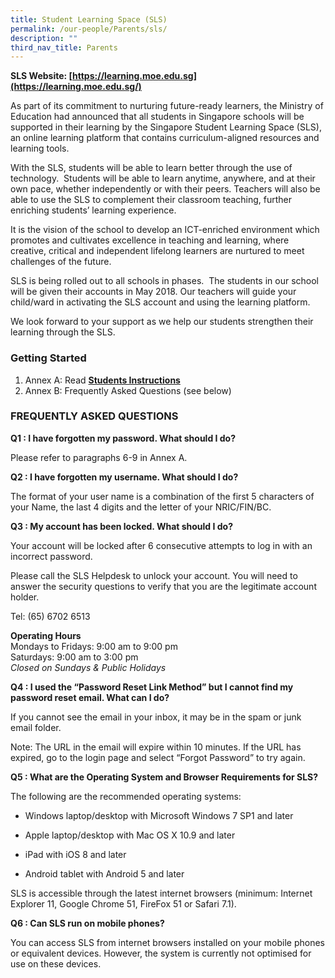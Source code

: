 ```yaml
---
title: Student Learning Space (SLS)
permalink: /our-people/Parents/sls/
description: ""
third_nav_title: Parents
---
```

**SLS Website: [https://learning.moe.edu.sg](https://learning.moe.edu.sg/)**

As part of its commitment to nurturing future-ready learners, the Ministry of Education had announced that all students in Singapore schools will be supported in their learning by the Singapore Student Learning Space (SLS), an online learning platform that contains curriculum-aligned resources and learning tools.   

With the SLS, students will be able to learn better through the use of technology.  Students will be able to learn anytime, anywhere, and at their own pace, whether independently or with their peers. Teachers will also be able to use the SLS to complement their classroom teaching, further enriching students’ learning experience.  

It is the vision of the school to develop an ICT-enriched environment which promotes and cultivates excellence in teaching and learning, where creative, critical and independent lifelong learners are nurtured to meet challenges of the future. 

SLS is being rolled out to all schools in phases.  The students in our school will be given their accounts in May 2018. Our teachers will guide your child/ward in activating the SLS account and using the learning platform.  

We look forward to your support as we help our students strengthen their learning through the SLS.

### Getting Started

1.  Annex A: Read [**Students Instructions**](https://drive.google.com/file/d/1qWI7I3zrUAU2O-Sbxdj_sONAVK17YDwG/view?usp=sharing)
2.  Annex B: Frequently Asked Questions (see below)

### FREQUENTLY ASKED QUESTIONS

**Q1 : I have forgotten my password. What should I do?**

Please refer to paragraphs 6-9 in Annex A.

**Q2 : I have forgotten my username. What should I do?**

The format of your user name is a combination of the first 5 characters of your Name, the last 4 digits and the letter of your NRIC/FIN/BC.

**Q3 : My account has been locked. What should I do?**

Your account will be locked after 6 consecutive attempts to log in with an incorrect password.

Please call the SLS Helpdesk to unlock your account. You will need to answer the security questions to verify that you are the legitimate account holder.

Tel: (65) 6702 6513

**Operating Hours**  
Mondays to Fridays: 9:00 am to 9:00 pm  
Saturdays: 9:00 am to 3:00 pm  
*Closed on Sundays & Public Holidays*

**Q4 : I used the “Password Reset Link Method” but I cannot find my password reset email. What can I do?**

If you cannot see the email in your inbox, it may be in the spam or junk email folder. 

Note: The URL in the email will expire within 10 minutes. If the URL has expired, go to the login page and select “Forgot Password” to try again.

**Q5 : What are the Operating System and Browser Requirements for SLS?** 

The following are the recommended operating systems:

*   Windows laptop/desktop with Microsoft Windows 7 SP1 and later
    
*   Apple laptop/desktop with Mac OS X 10.9 and later
    
*   iPad with iOS 8 and later
    
*   Android tablet with Android 5 and later
    

SLS is accessible through the latest internet browsers (minimum: Internet Explorer 11, Google Chrome 51, FireFox 51 or Safari 7.1).

**Q6 : Can SLS run on mobile phones?**

You can access SLS from internet browsers installed on your mobile phones or equivalent devices. However, the system is currently not optimised for use on these devices.